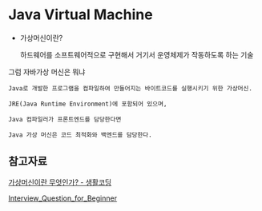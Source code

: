 # Java Virtual Machine

- 가상머신이란?

  하드웨어를 소프트웨어적으로 구현해서 거기서 운영체제가 작동하도록 하는 기술

그럼 자바가상 머신은 뭐냐

    Java로 개발한 프로그램을 컴파일하여 만들어지는 바이트코드를 실행시키기 위한 가상머신.

    JRE(Java Runtime Environment)에 포함되어 있으며,

    Java 컴파일러가 프론트엔드를 담당한다면

    Java 가상 머신은 코드 최적화와 백엔드를 담당한다.

## 참고자료

[가상머신이란 무엇인가? - 생활코딩](https://www.youtube.com/watch?v=BuIYQO_rrDc)

[Interview_Question_for_Beginner](https://asfirstalways.tistory.com/158)
